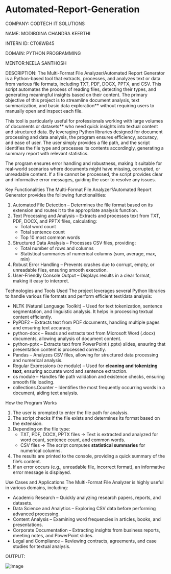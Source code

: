 # Automated-Report-Generation

COMPANY: CODTECH IT SOLUTIONS

NAME: MODIBOINA CHANDRA KEERTHI

INTERN ID: CT08WB45

DOMAIN: PYTHON PROGRAMMING

MENTOR:NEELA SANTHOSH

DESCRIPTION:
The Multi-Format File Analyzer/Automated Report Generator is a Python-based tool that extracts, processes, and analyzes text or data from various file formats, including TXT, PDF, DOCX, PPTX, and CSV. This script automates the process of reading files, detecting their types, and generating meaningful insights based on their content. The primary objective of this project is to streamline document analysis, text summarization, and basic data exploration** without requiring users to manually open and inspect each file.  

This tool is particularly useful for professionals working with large volumes of documents or datasets** who need quick insights into textual content and structured data. By leveraging Python libraries designed for document processing and data analysis, the program ensures efficiency, accuracy, and ease of user. The user simply provides a file path, and the script identifies the file type and processes its contents accordingly, generating a summary report with relevant statistics.  

The program ensures error handling and robustness, making it suitable for real-world scenarios where documents might have missing, corrupted, or unreadable content. If a file cannot be processed, the script provides clear and informative error messages, guiding the user to resolve any issues.  

Key Functionalities
The Multi-Format File Analyzer?Automated Report Generator provides the following functionalities:  

1. Automated File Detection – Determines the file format based on its extension and routes it to the appropriate analysis function.  
2. Text Processing and Analysis – Extracts and processes text from TXT, PDF, DOCX, and PPTX files, calculating:  
   - Total word count  
   - Total sentence count  
   - Top 10 most common words 
3. Structured Data Analysis – Processes CSV files, providing:  
   - Total number of rows and columns
   - Statistical summaries of numerical columns (sum, average, max, min)  
4. Robust Error Handling – Prevents crashes due to corrupt, empty, or unreadable files, ensuring smooth execution.  
5. User-Friendly Console Output – Displays results in a clear format, making it easy to interpret.  

Technologies and Tools Used
The project leverages several Python libraries to handle various file formats and perform efficient text/data analysis:  

- NLTK (Natural Language Toolkit) – Used for text tokenization, sentence segmentation, and linguistic analysis. It helps in processing textual content efficiently.  
- PyPDF2 – Extracts text from PDF documents, handling multiple pages and ensuring text accuracy.  
- python-docx – Reads and extracts text from Microsoft Word (.docx) documents, allowing analysis of document content.  
- python-pptx – Extracts text from PowerPoint (.pptx) slides, ensuring that presentation content is processed correctly.  
- Pandas – Analyzes CSV files, allowing for structured data processing and numerical analysis.  
- Regular Expressions (re module) – Used for **cleaning and tokenizing text**, ensuring accurate word and sentence extraction.  
- os module – Handles file path validation and existence checks, ensuring smooth file loading.  
- collections.Counter – Identifies the most frequently occurring words in a document, aiding text analysis.  

How the Program Works
1. The user is prompted to enter the file path for analysis.  
2. The script checks if the file exists and determines its format based on the extension.  
3. Depending on the file type:  
   - TXT, PDF, DOCX, PPTX files → Text is extracted and analyzed for word count, sentence count, and common words.  
   - CSV files → The script computes **statistical summaries** for numerical columns.  
4. The results are printed to the console, providing a quick summary of the file’s content.  
5. If an error occurs (e.g., unreadable file, incorrect format), an informative error message is displayed.  
  
Use Cases and Applications 
The Multi-Format File Analyzer is highly useful in various domains, including:  

- Academic Research – Quickly analyzing research papers, reports, and datasets.  
- Data Science and Analytics – Exploring CSV data before performing advanced processing.  
- Content Analysis – Examining word frequencies in articles, books, and presentations.
- Corporate Documentation – Extracting insights from business reports, meeting notes, and PowerPoint slides.  
- Legal and Compliance – Reviewing contracts, agreements, and case studies for textual analysis.


OUTPUT:

![Image](https://github.com/user-attachments/assets/e2c4d107-6e6e-4f70-9a6c-00b9d0e0cea0)

